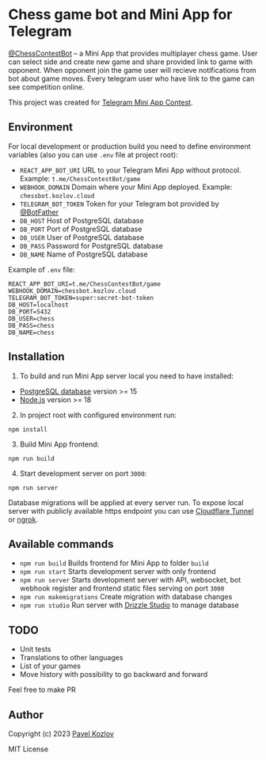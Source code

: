 # Chess game bot and Mini App for Telegram

[@ChessContestBot](https://t.me/ChessContestBot) – a Mini App that provides multiplayer chess game. User can select side and create new game and share provided link to game with opponent. When opponent join the game user will recieve notifications from bot about game moves. Every telegram user who have link to the game can see competition online.

This project was created for [Telegram Mini App Contest](https://t.me/contest/327).

## Environment

For local development or production build you need to define environment variables (also you can use `.env` file at project root):

- `REACT_APP_BOT_URI` URL to your Telegram Mini App without protocol. Example: `t.me/ChessContestBot/game`
- `WEBHOOK_DOMAIN` Domain where your Mini App deployed. Example: `chessbot.kozlov.cloud`
- `TELEGRAM_BOT_TOKEN` Token for your Telegram bot provided by [@BotFather](https://t.me/BotFather)
- `DB_HOST` Host of PostgreSQL database
- `DB_PORT` Port of PostgreSQL database
- `DB_USER` User of PostgreSQL database
- `DB_PASS` Password for PostgreSQL database
- `DB_NAME` Name of PostgreSQL database

Example of `.env` file:

```
REACT_APP_BOT_URI=t.me/ChessContestBot/game
WEBHOOK_DOMAIN=chessbot.kozlov.cloud
TELEGRAM_BOT_TOKEN=super:secret-bot-token
DB_HOST=localhost
DB_PORT=5432
DB_USER=chess
DB_PASS=chess
DB_NAME=chess
```

## Installation

1. To build and run Mini App server local you need to have installed:

- [PostgreSQL database](https://www.postgresql.org) version >= 15
- [Node.js](https://nodejs.org/) version >= 18

2. In project root with configured environment run:

`npm install`

3. Build Mini App frontend:

`npm run build`

4. Start development server on port `3000`:

`npm run server`

Database migrations will be applied at every server run.
To expose local server with publicly available https endpoint you can use [Cloudflare Tunnel](https://developers.cloudflare.com/cloudflare-one/connections/connect-networks/) or [ngrok](https://ngrok.com).

## Available commands

- `npm run build` Builds frontend for Mini App to folder `build`
- `npm run start` Starts development server with only frontend
- `npm run server` Starts development server with API, websocket, bot webhook register and frontend static files serving on port `3000`
- `npm run makemigrations` Create migration with database changes
- `npm run studio` Run server with [Drizzle Studio](https://orm.drizzle.team/drizzle-studio/overview) to manage database

## TODO

- Unit tests
- Translations to other languages
- List of your games
- Move history with possibility to go backward and forward

Feel free to make PR

## Author

Copyright (c) 2023 [Pavel Kozlov](https://pkozlov.com/)

MIT License
